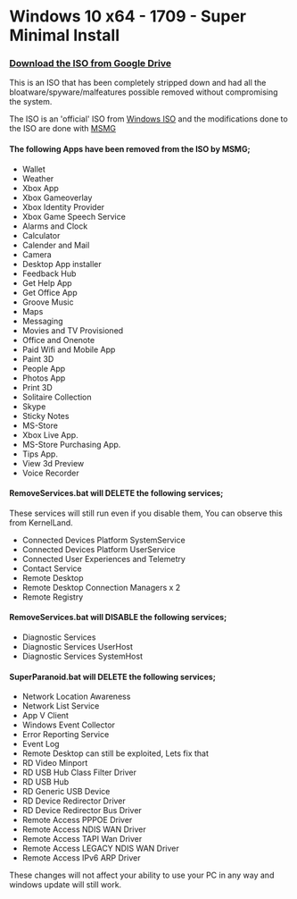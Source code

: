 # Windows 10 x64 - 1709 - Super Minimal Install
### [Download the ISO from Google Drive](https://drive.google.com/open?id=1aI7pdDj5zwz1F0dP4JXV1iAGG0hAoWpB)

This is an ISO that has been completely stripped down and had all the bloatware/spyware/malfeatures possible removed without compromising the system.

The ISO is an 'official' ISO from [Windows ISO](http://windowsiso.net/windows-10-iso/windows-10-creators-update-1709-download-build-16299-15/) and the modifications done to the ISO are done with [MSMG](https://www.ghacks.net/2017/05/02/create-custom-windows-10-installations-with-msmg-toolkit/)


#### The following Apps have been removed from the ISO by MSMG;
* Wallet
* Weather
* Xbox App
* Xbox Gameoverlay
* Xbox Identity Provider
* Xbox Game Speech Service
* Alarms and Clock
* Calculator
* Calender and Mail
* Camera
* Desktop App installer
* Feedback Hub
* Get Help App
* Get Office App
* Groove Music
* Maps
* Messaging
* Movies and TV Provisioned
* Office and Onenote
* Paid Wifi and Mobile App
* Paint 3D
* People App
* Photos App
* Print 3D
* Solitaire Collection
* Skype
* Sticky Notes
* MS-Store
* Xbox Live App.
* MS-Store Purchasing App.
* Tips App.
* View 3d Preview
* Voice Recorder


#### RemoveServices.bat will DELETE the following services;
These services will still run even if you disable them, You can observe this from KernelLand.
* Connected Devices Platform SystemService
* Connected Devices Platform UserService
* Connected User Experiences and Telemetry
* Contact Service
* Remote Desktop
* Remote Desktop Connection Managers x 2
* Remote Registry


#### RemoveServices.bat will DISABLE the following services;
* Diagnostic Services
* Diagnostic Services UserHost
* Diagnostic Services SystemHost


#### SuperParanoid.bat will DELETE the following services;

* Network Location Awareness
* Network List Service
* App V Client
* Windows Event Collector
* Error Reporting Service
* Event Log
* Remote Desktop can still be exploited, Lets fix that
* RD Video Minport
* RD USB Hub Class Filter Driver
* RD USB Hub
* RD Generic USB Device
* RD Device Redirector Driver
* RD Device Redirector Bus Driver
* Remote Access PPPOE Driver
* Remote Access NDIS WAN Driver
* Remote Access TAPI Wan Driver
* Remote Access LEGACY NDIS WAN Driver
* Remote Access IPv6 ARP Driver


These changes will not affect your ability to use your PC in any way and windows update will still work.
